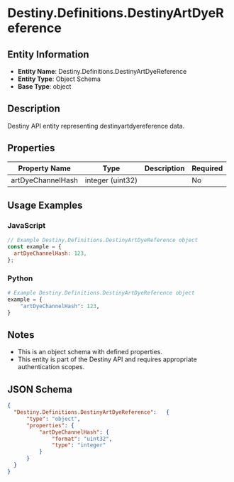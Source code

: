 # Destiny.Definitions.DestinyArtDyeReference

## Entity Information
- **Entity Name**: Destiny.Definitions.DestinyArtDyeReference
- **Entity Type**: Object Schema
- **Base Type**: object

## Description
Destiny API entity representing destinyartdyereference data.

## Properties

| Property Name | Type | Description | Required |
|---------------|------|-------------|----------|
| artDyeChannelHash | integer (uint32) |  | No |

## Usage Examples

### JavaScript
```javascript
// Example Destiny.Definitions.DestinyArtDyeReference object
const example = {
  artDyeChannelHash: 123,
};
```

### Python
```python
# Example Destiny.Definitions.DestinyArtDyeReference object
example = {
    "artDyeChannelHash": 123,
}
```

## Notes
- This is an object schema with defined properties.
- This entity is part of the Destiny API and requires appropriate authentication scopes.

## JSON Schema
```json
{
  "Destiny.Definitions.DestinyArtDyeReference":   {
      "type": "object",
      "properties": {
          "artDyeChannelHash": {
              "format": "uint32",
              "type": "integer"
          }
      }
  }
}
```
